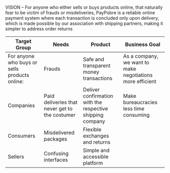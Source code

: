VISION – For anyone who either sells or buys products online, that naturally fear to be victim of frauds or misdeliveries, PayPobre is a reliable online payment system where each transaction is concluded only upon delivery, which is made possible by our association with shipping partners, making it simpler to address order returns

| Target Group                                  	| Needs                                          	| Product                                                   	| Business Goal                                                	|
|-----------------------------------------------	|------------------------------------------------	|-----------------------------------------------------------	|--------------------------------------------------------------	|
| For anyone who buys or sells products online: 	|                     Frauds                     	|          Safe and transparent money transactions          	| As a company, we want to make negotiations more efficient    	|
|                   Companies                   	| Paid deliveries that never get to the costumer 	| Deliver confirmation with the respective shipping company 	|            Make bureaucracies less time consuming            	|
|                   Consumers                   	|              Misdelivered packages             	|               Flexible exchanges and returns              	|                                                              	|
|                    Sellers                    	|              Confusing interfaces              	|               Simple and accessible platform              	|                                                              	|
